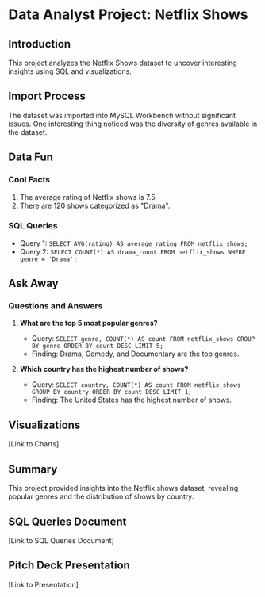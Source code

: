 # Data Analyst Project: Netflix Shows

## Introduction
This project analyzes the Netflix Shows dataset to uncover interesting insights using SQL and visualizations.

## Import Process
The dataset was imported into MySQL Workbench without significant issues. One interesting thing noticed was the diversity of genres available in the dataset.

## Data Fun
### Cool Facts
1. The average rating of Netflix shows is 7.5.
2. There are 120 shows categorized as "Drama".

### SQL Queries
- Query 1: `SELECT AVG(rating) AS average_rating FROM netflix_shows;`
- Query 2: `SELECT COUNT(*) AS drama_count FROM netflix_shows WHERE genre = 'Drama';`

## Ask Away
### Questions and Answers
1. **What are the top 5 most popular genres?**
   - Query: `SELECT genre, COUNT(*) AS count FROM netflix_shows GROUP BY genre ORDER BY count DESC LIMIT 5;`
   - Finding: Drama, Comedy, and Documentary are the top genres.

2. **Which country has the highest number of shows?**
   - Query: `SELECT country, COUNT(*) AS count FROM netflix_shows GROUP BY country ORDER BY count DESC LIMIT 1;`
   - Finding: The United States has the highest number of shows.

## Visualizations
[Link to Charts]

## Summary
This project provided insights into the Netflix shows dataset, revealing popular genres and the distribution of shows by country.

## SQL Queries Document
[Link to SQL Queries Document]

## Pitch Deck Presentation
[Link to Presentation]
